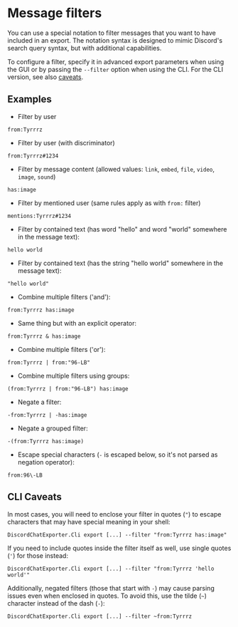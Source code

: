 # Message filters

You can use a special notation to filter messages that you want to have included in an export. The notation syntax is designed to mimic Discord's search query syntax, but with additional capabilities.

To configure a filter, specify it in advanced export parameters when using the GUI or by passing the `--filter` option when using the CLI. For the CLI version, see also [caveats](#cli-caveats).

## Examples

- Filter by user

```
from:Tyrrrz
```

- Filter by user (with discriminator)

```
from:Tyrrrz#1234
```

- Filter by message content (allowed values: `link`, `embed`, `file`, `video`, `image`, `sound`)

```
has:image
```

- Filter by mentioned user (same rules apply as with `from:` filter)

```
mentions:Tyrrrz#1234
```

- Filter by contained text (has word "hello" and word "world" somewhere in the message text):

```
hello world
```

- Filter by contained text (has the string "hello world" somewhere in the message text):

```
"hello world"
```

- Combine multiple filters ('and'):

```
from:Tyrrrz has:image
```

- Same thing but with an explicit operator:

```
from:Tyrrrz & has:image
```

- Combine multiple filters ('or'):

```
from:Tyrrrz | from:"96-LB"
```

- Combine multiple filters using groups:

```
(from:Tyrrrz | from:"96-LB") has:image
```

- Negate a filter:

```
-from:Tyrrrz | -has:image
```

- Negate a grouped filter:

```
-(from:Tyrrrz has:image)
```

- Escape special characters (`-` is escaped below, so it's not parsed as negation operator):

```
from:96\-LB
```

## CLI Caveats

In most cases, you will need to enclose your filter in quotes (`"`) to escape characters that may have special meaning in your shell:

```
DiscordChatExporter.Cli export [...] --filter "from:Tyrrrz has:image"
```

If you need to include quotes inside the filter itself as well, use single quotes (`'`) for those instead:

```
DiscordChatExporter.Cli export [...] --filter "from:Tyrrrz 'hello world'"
```

Additionally, negated filters (those that start with `-`) may cause parsing issues even when enclosed in quotes. To avoid this, use the tilde (`~`) character instead of the dash (`-`):

```
DiscordChatExporter.Cli export [...] --filter ~from:Tyrrrz
```